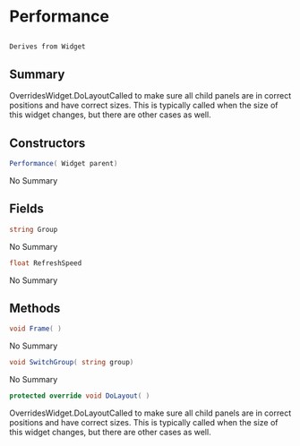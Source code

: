 # Performance

## 
```c#
Derives from Widget
```

## Summary

OverridesWidget.DoLayoutCalled to make sure all child panels are in correct positions and have correct sizes.
This is typically called when the size of this widget changes, but there are other cases as well.
## Constructors

```c#
Performance( Widget parent) 
```
No Summary
## Fields

```c#
string Group
```
No Summary
```c#
float RefreshSpeed
```
No Summary
## Methods

```c#
void Frame( ) 
```
No Summary
```c#
void SwitchGroup( string group) 
```
No Summary
```c#
protected override void DoLayout( ) 
```
OverridesWidget.DoLayoutCalled to make sure all child panels are in correct positions and have correct sizes.
This is typically called when the size of this widget changes, but there are other cases as well.
